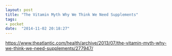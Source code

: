 ```yaml
---
layout: post
title: "The Vitamin Myth Why We Think We Need Supplements"
tags:
- pocket
date:  "2014-11-02 20:18:27"
---
```


https://www.theatlantic.com/health/archive/2013/07/the-vitamin-myth-why-we-think-we-need-supplements/277947/
